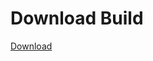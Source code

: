 
# Download Build
[Download](https://github.com/Carmelosmexy1/Wampus-Internal-Updated/releases/tag/Download)






























































































































